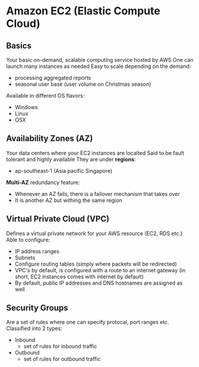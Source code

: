 # Amazon EC2 (Elastic Compute Cloud)

## Basics
Your basic on-demand, scalable computing service hosted by AWS
One can launch many instances as needed
Easy to scale depending on the demand:
  * processing aggregated reports
  * seasonal user base (user volume on Christmas season)

Available in different OS flavors:
  * Windows
  * Linux
  * OSX

## Availability Zones (AZ)
Your data centers where your EC2 instances are localted
Said to be fault tolerant and highly available
They are under **regions**:
  * ap-southeast-1 (Asia pacific Singapore)

**Multi-AZ** redundancy feature:
* Whenever an AZ fails, there is a failover mechanism that takes over
* It is another AZ but withing the same region

## Virtual Private Cloud (VPC)
Defines a virtual private network for your AWS resource (EC2, RDS etc.)
Able to configure:
* IP address ranges
* Subnets
* Configure routing tables (simply where packets will be redirected)
* VPC's by default, is configured with a route to an internet gateway (in short, EC2 instances comes with internet by default)
* By default, public IP addresses and DNS hostnames are assigned as well

## Security Groups
Are a set of rules where one can specify protocal, port ranges etc.
Classified into 2 types:
* Inbound
  * set of rules for inbound traffic
* Outbound
  * set of rules for outbound traffic
